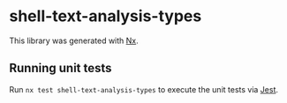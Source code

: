 # shell-text-analysis-types

This library was generated with [Nx](https://nx.dev).

## Running unit tests

Run `nx test shell-text-analysis-types` to execute the unit tests via [Jest](https://jestjs.io).
